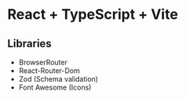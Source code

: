 # React + TypeScript + Vite

## Libraries

- BrowserRouter
- React-Router-Dom
- Zod (Schema validation)
- Font Awesome (Icons)
